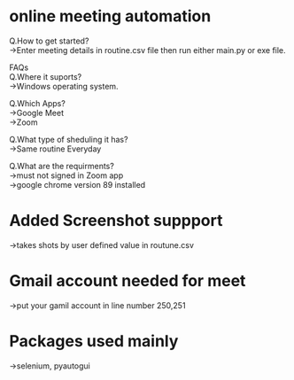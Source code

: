 # online meeting automation<br>


Q.How to get started?<br>
->Enter meeting details in routine.csv file then run either main.py or exe file.<br>


FAQs<br>
Q.Where it suports?<br>
->Windows operating system.<br>

Q.Which Apps?<br>
->Google Meet<br>
->Zoom<br>

Q.What type of sheduling it has?<br>
->Same routine Everyday<br>

Q.What are the requirments?<br>
->must not signed in Zoom app<br>
->google chrome version 89 installed


# Added Screenshot suppport<br>
->takes shots by user defined value in routune.csv<br>

# Gmail account needed for meet<br>
->put your gamil account in line number 250,251<br>

# Packages used mainly
->selenium, pyautogui
